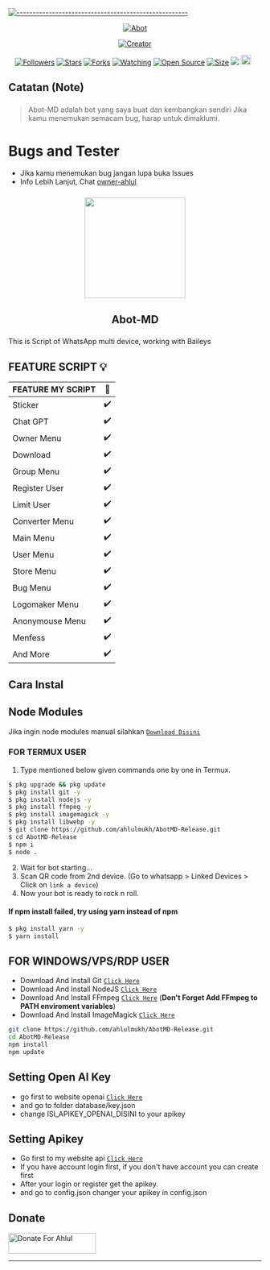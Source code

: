 [![-----------------------------------------------------](https://raw.githubusercontent.com/andreasbm/readme/master/assets/lines/colored.png)](#table-of-contents)
</p>
<p align="center">
<a href="#"><img title="Abot" src="https://img.shields.io/badge/Ahlul-B0TZ-green?colorA=%23ff0000&colorB=%23017e40&style=for-the-badge"></a>
</p>
<p align="center">
<a href="https://github.com/ahlulmukh/Abot-MD"><img title="Creator" src="https://img.shields.io/badge/Author-Ahlul-red.svg?style=for-the-badge&logo=github"></a>
</p>
<p align="center">
<a href="https://github.com/ahlulmukh/followers"><img title="Followers" src="https://img.shields.io/github/followers/ahlulmukh ?color=red&style=flat-square"></a>
<a href="https://github.com/ahlulmukh/Abot-MD/stargazers/"><img title="Stars" src="https://img.shields.io/github/stars/ahlulmukh/Abot-MD?color=blue&style=flat-square"></a>
<a href="https://github.com/ahlulmukh/Abot-MD/network/members"><img title="Forks" src="https://img.shields.io/github/forks/ahlulmukh/Abot-MD?color=red&style=flat-square"></a>
<a href="https://github.com/ahlulmukh/Abot-MD/watchers"><img title="Watching" src="https://img.shields.io/github/watchers/ahlulmukh/Abot-MD?label=Watchers&color=blue&style=flat-square"></a>
<a href="https://github.com/ahlulmukh/Abot-MD/"><img title="Open Source" src="https://badges.frapsoft.com/os/v2/open-source.svg?v=103"></a>
<a href="https://github.com/ahlulmukh/Abot-MD/"><img title="Size" src="https://img.shields.io/github/repo-size/ahlulmukh/Abot-MD?style=flat-square&color=green"></a>
<a href="https://hits.seeyoufarm.com"><img src="https://hits.seeyoufarm.com/api/count/incr/badge.svg?url=https%3A%2F%2Fgithub.com%2Fahlulmukh%2FAbot-MD&count_bg=%2379C83D&title_bg=%23555555&icon=probot.svg&icon_color=%2300FF6D&title=hits&edge_flat=false"/></a>
<a href="https://github.com/ahlulmukh/Abot-MD/graphs/commit-activity"><img height="20" src="https://img.shields.io/badge/Maintained%3F-no-green.svg"></a>&nbsp;&nbsp;
</p>

<h2 align="left">Catatan (Note)</h2>

###

> Abot-MD adalah bot yang saya buat dan kembangkan sendiri
> Jika kamu menemukan semacam bug, harap untuk dimaklumi.

# Bugs and Tester

* Jika kamu menemukan bug jangan lupa buka Issues
* Info Lebih Lanjut, Chat [owner-ahlul](https://wa.me/628126915328)

###

<div align="center">
  <img height="200" src="https://i.pinimg.com/564x/03/33/23/033323221f22eaa931980054c5e4b317.jpg"  />
</div>

###

<h2 align="center">Abot-MD</h2>

###

<p align="left">This is Script of WhatsApp multi device, working with Baileys</p>

###

## FEATURE SCRIPT 💡

| FEATURE MY SCRIPT | 🌱  |
| ----------------- | --- |
| Sticker           | ✔️  |
| Chat GPT          | ✔️  |
| Owner Menu        | ✔️  |
| Download          | ✔️  |
| Group Menu        | ✔️  |
| Register User     | ✔️  |
| Limit User        | ✔️  |
| Converter Menu    | ✔️  |
| Main Menu         | ✔️  |
| User Menu         | ✔️  |
| Store Menu        | ✔️  |
| Bug Menu          | ✔️  |
| Logomaker Menu    | ✔️  |
| Anonymouse Menu   | ✔️  |
| Menfess           | ✔️  |
| And More          | ✔️  |

## Cara Instal

## Node Modules

Jika ingin node modules manual silahkan
[`Download Disini`](https://drive.google.com/file/d/1jHyziX3707Dxdjzv7Rpt3RLsJED3S9Wo/view?usp=share_link)

### FOR TERMUX USER

1. Type mentioned below given commands one by one in Termux.

```sh
$ pkg upgrade && pkg update
$ pkg install git -y
$ pkg install nodejs -y
$ pkg install ffmpeg -y
$ pkg install imagemagick -y
$ pkg install libwebp -y
$ git clone https://github.com/ahlulmukh/AbotMD-Release.git
$ cd AbotMD-Release
$ npm i
$ node .
```

2. Wait for bot starting...
3. Scan QR code from 2nd device. (Go to whatsapp > Linked Devices > Click on `link a device`)
4. Now your bot is ready to rock n roll.

#### If npm install failed, try using yarn instead of npm

```sh
$ pkg install yarn -y
$ yarn install
```

## FOR WINDOWS/VPS/RDP USER

- Download And Install Git [`Click Here`](https://git-scm.com/downloads)
- Download And Install NodeJS [`Click Here`](https://nodejs.org/en/download)
- Download And Install FFmpeg [`Click Here`](https://ffmpeg.org/download.html) (**Don't Forget Add FFmpeg to PATH enviroment variables**)
- Download And Install ImageMagick [`Click Here`](https://imagemagick.org/script/download.php)

```bash
git clone https://github.com/ahlulmukh/AbotMD-Release.git
cd AbotMD-Release
npm install
npm update
```

## Setting Open AI Key

- go first to website openai [`Click Here`](https://openai.com/blog/openai-api)
- and go to folder database/key.json
- change ISI_APIKEY_OPENAI_DISINI to your apikey

## Setting Apikey

- Go first to my website api [`Click Here`](https://api.aldev.my.id)
- If you have account login first, if you don't have account you can create first
- After your login or register get the apikey.
- and go to config.json changer your apikey in config.json

## Donate

<a href="https://saweria.co/ahlulmukh" target="_blank"><img src="https://user-images.githubusercontent.com/26188697/180601310-e82c63e4-412b-4c36-b7b5-7ba713c80380.png" alt="Donate For Ahlul" height="41" width="174"></a>

---
